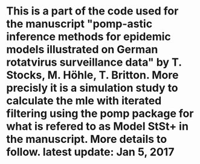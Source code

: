 This is a part of the code used for the manuscript "pomp-astic inference methods for epidemic models illustrated on German rotatvirus surveillance data" by T. Stocks, M. Höhle, T. Britton. More precisly it is a simulation study to calculate the mle with iterated filtering using the pomp package for what is refered to as Model StSt+ in the manuscript.
More details to follow. 
latest update: Jan 5, 2017
==========
